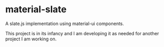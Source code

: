 # material-slate

A slate.js implementation using material-ui components.

This project is in its infancy and I am developing it as needed for another project I am working on. 
